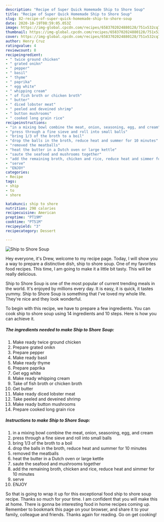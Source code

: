 ```yaml
---
description: "Recipe of Super Quick Homemade Ship to Shore Soup"
title: "Recipe of Super Quick Homemade Ship to Shore Soup"
slug: 82-recipe-of-super-quick-homemade-ship-to-shore-soup
date: 2020-10-19T08:59:05.053Z
image: https://img-global.cpcdn.com/recipes/6583702024880128/751x532cq70/ship-to-shore-soup-recipe-main-photo.jpg
thumbnail: https://img-global.cpcdn.com/recipes/6583702024880128/751x532cq70/ship-to-shore-soup-recipe-main-photo.jpg
cover: https://img-global.cpcdn.com/recipes/6583702024880128/751x532cq70/ship-to-shore-soup-recipe-main-photo.jpg
author: Henry Cruz
ratingvalue: 4
reviewcount: 8
recipeingredient:
- " twice ground chicken"
- " grated onikn"
- " pepper"
- " basil"
- " thyme"
- " paprika"
- " egg white"
- " whipping cream"
- " of fish broth or chicken broth"
- " butter"
- " diced lobster meat"
- " peeled and deveined shrimp"
- " button mushrooms"
- " cooked long grain rice"
recipeinstructions:
- "in a mixing bowl combine the meat, onion, seasoning, egg, and cream"
- "press through a fine sieve and roll into small balls"
- "bring 1/3 of the broth to a boil"
- "drop the balls in the broth, reduce heat and summer for 10 minutes"
- "removed the meatballs"
- "heat the butter in a Dutch oven or large kettle"
- "saute the seafood and mushrooms together"
- "add the remaining broth, chicken and rice, reduce heat and simmer for 10 minutes"
- "serve"
- "ENJOY"
categories:
- Recipe
tags:
- ship
- to
- shore

katakunci: ship to shore 
nutrition: 298 calories
recipecuisine: American
preptime: "PT19M"
cooktime: "PT51M"
recipeyield: "3"
recipecategory: Dessert

---
```



![Ship to Shore Soup](https://img-global.cpcdn.com/recipes/6583702024880128/751x532cq70/ship-to-shore-soup-recipe-main-photo.jpg)

Hey everyone, it's Drew, welcome to my recipe page. Today, I will show you a way to prepare a distinctive dish, ship to shore soup. One of my favorites food recipes. This time, I am going to make it a little bit tasty. This will be really delicious.

Ship to Shore Soup is one of the most popular of current trending meals in the world. It's enjoyed by millions every day. It is easy, it is quick, it tastes yummy. Ship to Shore Soup is something that I've loved my whole life. They're nice and they look wonderful.




To begin with this recipe, we have to prepare a few ingredients. You can cook ship to shore soup using 14 ingredients and 10 steps. Here is how you can achieve it.

<!--inarticleads1-->

##### The ingredients needed to make Ship to Shore Soup:

1. Make ready  twice ground chicken
1. Prepare  grated onikn
1. Prepare  pepper
1. Make ready  basil
1. Make ready  thyme
1. Prepare  paprika
1. Get  egg white
1. Make ready  whipping cream
1. Take  of fish broth or chicken broth
1. Get  butter
1. Make ready  diced lobster meat
1. Take  peeled and deveined shrimp
1. Make ready  button mushrooms
1. Prepare  cooked long grain rice




<!--inarticleads2-->

##### Instructions to make Ship to Shore Soup:

1. in a mixing bowl combine the meat, onion, seasoning, egg, and cream
1. press through a fine sieve and roll into small balls
1. bring 1/3 of the broth to a boil
1. drop the balls in the broth, reduce heat and summer for 10 minutes
1. removed the meatballs
1. heat the butter in a Dutch oven or large kettle
1. saute the seafood and mushrooms together
1. add the remaining broth, chicken and rice, reduce heat and simmer for 10 minutes
1. serve
1. ENJOY




So that is going to wrap it up for this exceptional food ship to shore soup recipe. Thanks so much for your time. I am confident that you will make this at home. There is gonna be interesting food in home recipes coming up. Remember to bookmark this page on your browser, and share it to your family, colleague and friends. Thanks again for reading. Go on get cooking!
